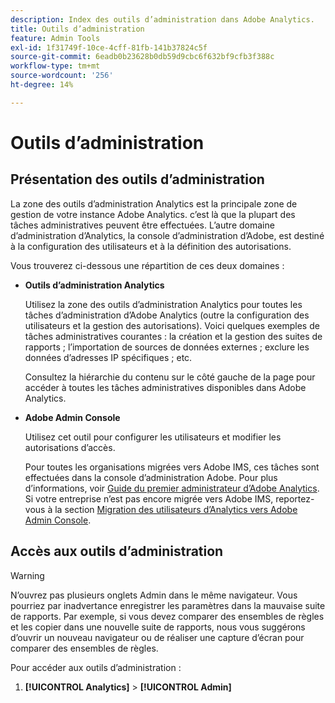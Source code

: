 ```yaml
---
description: Index des outils d’administration dans Adobe Analytics.
title: Outils d’administration
feature: Admin Tools
exl-id: 1f31749f-10ce-4cff-81fb-141b37824c5f
source-git-commit: 6eadb0b23628b0db59d9cbc6f632bf9cfb3f388c
workflow-type: tm+mt
source-wordcount: '256'
ht-degree: 14%

---
```


# Outils d’administration

## Présentation des outils d’administration

La zone des outils d’administration Analytics est la principale zone de gestion de votre instance Adobe Analytics. c’est là que la plupart des tâches administratives peuvent être effectuées. L’autre domaine d’administration d’Analytics, la console d’administration d’Adobe, est destiné à la configuration des utilisateurs et à la définition des autorisations.

Vous trouverez ci-dessous une répartition de ces deux domaines :

* **Outils d’administration Analytics**

   Utilisez la zone des outils d’administration Analytics pour toutes les tâches d’administration d’Adobe Analytics (outre la configuration des utilisateurs et la gestion des autorisations). Voici quelques exemples de tâches administratives courantes : la création et la gestion des suites de rapports ; l’importation de sources de données externes ; exclure les données d’adresses IP spécifiques ; etc.

   Consultez la hiérarchie du contenu sur le côté gauche de la page pour accéder à toutes les tâches administratives disponibles dans Adobe Analytics.

* **Adobe Admin Console**

   Utilisez cet outil pour configurer les utilisateurs et modifier les autorisations d’accès.

   Pour toutes les organisations migrées vers Adobe IMS, ces tâches sont effectuées dans la console d’administration Adobe. Pour plus d’informations, voir [Guide du premier administrateur d’Adobe Analytics](/help/admin/admin-console/first-admin-guide.md). Si votre entreprise n’est pas encore migrée vers Adobe IMS, reportez-vous à la section [Migration des utilisateurs d’Analytics vers Adobe Admin Console](/help/admin/admin-console/user-management2/user-migration/c-migration-tool.md).

## Accès aux outils d’administration

>[!WARNING]
>
>N’ouvrez pas plusieurs onglets Admin dans le même navigateur. Vous pourriez par inadvertance enregistrer les paramètres dans la mauvaise suite de rapports. Par exemple, si vous devez comparer des ensembles de règles et les copier dans une nouvelle suite de rapports, nous vous suggérons d’ouvrir un nouveau navigateur ou de réaliser une capture d’écran pour comparer des ensembles de règles.

Pour accéder aux outils d’administration :

1. **[!UICONTROL Analytics]** > **[!UICONTROL Admin]**
